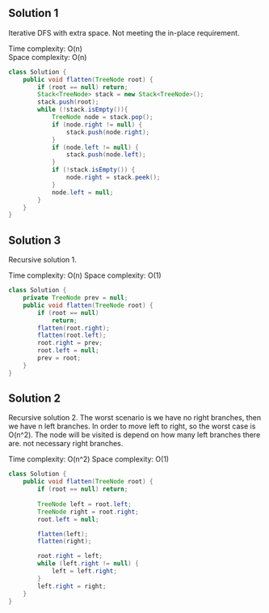 ## Solution 1

Iterative DFS with extra space. Not meeting the in-place requirement.  

Time complexity: O(n)  
Space complexity: O(n)  

```java
class Solution {
    public void flatten(TreeNode root) {
        if (root == null) return;
        Stack<TreeNode> stack = new Stack<TreeNode>();
        stack.push(root);
        while (!stack.isEmpty()){
            TreeNode node = stack.pop();
            if (node.right != null) {
                stack.push(node.right);
            }
            if (node.left != null) {
                stack.push(node.left);
            }
            if (!stack.isEmpty()) {
                node.right = stack.peek();
            }
            node.left = null;
        }
    }
}
```

## Solution 3

Recursive solution 1.  

Time complexity: O(n) 
Space complexity: O(1)  

```java
class Solution {
    private TreeNode prev = null;
    public void flatten(TreeNode root) {
        if (root == null)
            return;
        flatten(root.right);
        flatten(root.left);
        root.right = prev;
        root.left = null;
        prev = root;
    }
}
```

## Solution 2

Recursive solution 2. The worst scenario is we have no right branches, then we have n left branches. In order to move left to right, so the worst case is O(n^2). The node will be visited is depend on how many left branches there are. not necessary right branches.  

Time complexity: O(n^2) 
Space complexity: O(1)  

```java
class Solution {
    public void flatten(TreeNode root) {
        if (root == null) return;
        
        TreeNode left = root.left;
        TreeNode right = root.right;
        root.left = null;

        flatten(left);
        flatten(right);

        root.right = left;
        while (left.right != null) {
            left = left.right;
        }
        left.right = right;
    }
}
```

